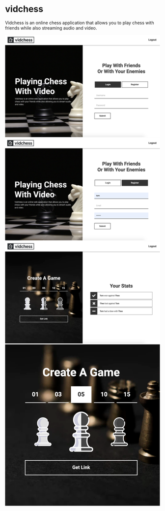 # vidchess
Vidchess is an online chess application that allows you to play chess with friends while also streaming audio and video.

![Login Page](https://github.com/thmswenner/videochess/blob/master/reactserver/public/images/login-page.png)
![Register Page](https://github.com/thmswenner/videochess/blob/master/reactserver/public/images/register-page.png)
![Profile Page](https://github.com/thmswenner/videochess/blob/master/reactserver/public/images/profile-page.png)
![Piece Selection](https://github.com/thmswenner/videochess/blob/master/reactserver/public/images/piece-selection.png)

